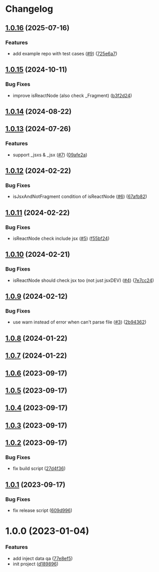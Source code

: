 # Changelog

## [1.0.16](https://github.com/wongnai/rollup-plugin-data-qa/compare/v1.0.15...v1.0.16) (2025-07-16)


### Features

* add example repo with test cases ([#9](https://github.com/wongnai/rollup-plugin-data-qa/issues/9)) ([725e6a7](https://github.com/wongnai/rollup-plugin-data-qa/commit/725e6a7cbf326f7aeaab25798df772ce02ef58d1))

## [1.0.15](https://github.com/wongnai/rollup-plugin-data-qa/compare/v1.0.14...v1.0.15) (2024-10-11)


### Bug Fixes

* improve isReactNode (also check _Fragment) ([b3f2d24](https://github.com/wongnai/rollup-plugin-data-qa/commit/b3f2d2439e4df124b70149205cbb37af07db0220))

## [1.0.14](https://github.com/wongnai/rollup-plugin-data-qa/compare/v1.0.13...v1.0.14) (2024-08-22)

## [1.0.13](https://github.com/wongnai/rollup-plugin-data-qa/compare/v1.0.12...v1.0.13) (2024-07-26)


### Features

* support _jsxs & _jsx ([#7](https://github.com/wongnai/rollup-plugin-data-qa/issues/7)) ([09afe2a](https://github.com/wongnai/rollup-plugin-data-qa/commit/09afe2a7d67be8e67d8ee7303fa4b6bafd76980c))

## [1.0.12](https://github.com/wongnai/rollup-plugin-data-qa/compare/v1.0.11...v1.0.12) (2024-02-22)


### Bug Fixes

* isJsxAndNotFragment condition of isReactNode ([#6](https://github.com/wongnai/rollup-plugin-data-qa/issues/6)) ([67afb82](https://github.com/wongnai/rollup-plugin-data-qa/commit/67afb82d8776351ef7fec264d5cb7e0c4f5c6829))

## [1.0.11](https://github.com/wongnai/rollup-plugin-data-qa/compare/v1.0.10...v1.0.11) (2024-02-22)


### Bug Fixes

* isReactNode check include jsx ([#5](https://github.com/wongnai/rollup-plugin-data-qa/issues/5)) ([f55bf24](https://github.com/wongnai/rollup-plugin-data-qa/commit/f55bf24b83b46332bf1e60ecfb9b29350f98c079))

## [1.0.10](https://github.com/wongnai/rollup-plugin-data-qa/compare/v1.0.9...v1.0.10) (2024-02-21)


### Bug Fixes

* isReactNode should check jsx too (not just jsxDEV) ([#4](https://github.com/wongnai/rollup-plugin-data-qa/issues/4)) ([7e7cc24](https://github.com/wongnai/rollup-plugin-data-qa/commit/7e7cc24418703fe34c532f90f3ffca915296b5ef))

## [1.0.9](https://github.com/wongnai/rollup-plugin-data-qa/compare/v1.0.8...v1.0.9) (2024-02-12)


### Bug Fixes

* use warn instead of error when can't parse file ([#3](https://github.com/wongnai/rollup-plugin-data-qa/issues/3)) ([2b94362](https://github.com/wongnai/rollup-plugin-data-qa/commit/2b94362aca4d6e8cc09a8caa1d53cd54b251a833))

## [1.0.8](https://github.com/wongnai/rollup-plugin-data-qa/compare/v1.0.7...v1.0.8) (2024-01-22)

## [1.0.7](https://github.com/wongnai/rollup-plugin-data-qa/compare/v1.0.6...v1.0.7) (2024-01-22)

## [1.0.6](https://github.com/wongnai/rollup-plugin-data-qa/compare/v1.0.5...v1.0.6) (2023-09-17)

## [1.0.5](https://github.com/wongnai/rollup-plugin-data-qa/compare/v1.0.4...v1.0.5) (2023-09-17)

## [1.0.4](https://github.com/wongnai/rollup-plugin-data-qa/compare/v1.0.3...v1.0.4) (2023-09-17)

## [1.0.3](https://github.com/wongnai/rollup-plugin-data-qa/compare/v1.0.2...v1.0.3) (2023-09-17)

## [1.0.2](https://github.com/wongnai/rollup-plugin-data-qa/compare/v1.0.1...v1.0.2) (2023-09-17)


### Bug Fixes

* fix build script ([27d4f36](https://github.com/wongnai/rollup-plugin-data-qa/commit/27d4f36798c229658feca78f26039f9cb4640598))

## [1.0.1](https://github.com/wongnai/rollup-plugin-data-qa/compare/v1.0.0...v1.0.1) (2023-09-17)


### Bug Fixes

* fix release script ([609d996](https://github.com/wongnai/rollup-plugin-data-qa/commit/609d996aa594bf0f2632918644897e723378fb86))

# 1.0.0 (2023-01-04)


### Features

* add inject data qa ([77e8ef5](https://github.com/wongnai/rollup-plugin-data-qa/commit/77e8ef5cb684d423521adf34ca3d89a2cf08aacc))
* init project ([d189896](https://github.com/wongnai/rollup-plugin-data-qa/commit/d189896e19fceb399a5e2931c84def44f7bea297))
